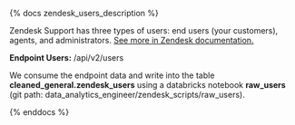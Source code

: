 {% docs zendesk_users_description %}

Zendesk Support has three types of users: end users (your customers), agents, and administrators. [See more in Zendesk documentation.](https://developer.zendesk.com/api-reference/ticketing/users/users/)

**Endpoint Users:** /api/v2/users

We consume the endpoint data and write into the table **cleaned_general.zendesk_users** using a databricks notebook **raw_users** (git path: data_analytics_engineer/zendesk_scripts/raw_users).  

{% enddocs %}